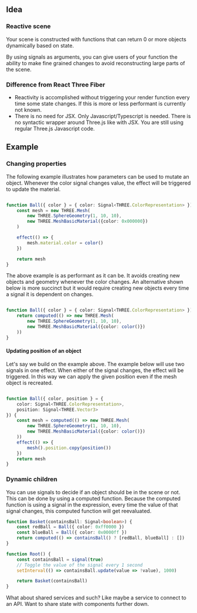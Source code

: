 


## Idea

### Reactive scene

Your scene is constructed with functions that can return 0 or more objects dynamically based on state.

By using signals as arguments, you can give users of your function the ability to make fine grained changes to avoid reconstructing large parts of the scene.



### Difference from React Three Fiber

* Reactivity is accomplished without triggering your render function every time some state changes. If this is more or less performant is currently not known.
* There is no need for JSX. Only Javascript/Typescript is needed. There is no syntactic wrapper around Three.js like with JSX. You are still using regular Three.js Javascript code. 




## Example

### Changing properties

The following example illustrates how parameters can be used to mutate an object. Whenever the color signal changes value, the effect will be triggered to update the material. 

```ts

function Ball({ color } = { color: Signal<THREE.ColorRepresentation> }) {
    const mesh = new THREE.Mesh(
        new THREE.SphereGeometry(1, 10, 10),
        new THREE.MeshBasicMaterial({color: 0x000000})
    )

    effect(() => {
        mesh.material.color = color()
    })

    return mesh 
}

```

The above example is as performant as it can be. It avoids creating new objects and geometry whenever the color changes. An alternative shown below is more succinct but it would require creating new objects every time a signal it is dependent on changes. 

```ts

function Ball({ color } = { color: Signal<THREE.ColorRepresentation> }) {
    return computed(() => new THREE.Mesh(
        new THREE.SphereGeometry(1, 10, 10),
        new THREE.MeshBasicMaterial({color: color()})
    ))  
}

```

#### Updating position of an object
Let's say we build on the example above. The example below will use two signals in one effect. When either of the signal changes, the effect will be triggered. In this way we can apply the given position even if the mesh object is recreated. 

```ts

function Ball({ color, position } = { 
    color: Signal<THREE.ColorRepresentation>,
    position: Signal<THREE.Vector3>
}) {
    const mesh = computed(() => new THREE.Mesh(
        new THREE.SphereGeometry(1, 10, 10),
        new THREE.MeshBasicMaterial({color: color()})
    ))
    effect(() => {
        mesh().position.copy(position())
    })
    return mesh 
}

```


### Dynamic children
You can use signals to decide if an object should be in the scene or not. This can be done by using a computed function. Because the computed function is using a signal in the expression, every time the value of that signal changes, this computed function will get reevaluated. 


```ts
function Basket(containsBall: Signal<boolean>) {
    const redBall = Ball({ color: 0xff0000 })
    const blueBall = Ball({ color: 0x0000ff })
    return computed(() => containsBall() ? [redBall, blueBall] : [])
}

function Root() {
    const containsBall = signal(true)
    // Toggle the value of the signal every 1 second
    setInterval(() => containsBall.update(value => !value), 1000)

    return Basket(containsBall)
}
```



What about shared services and such? Like maybe a service to connect 
to an API. Want to share state with components further down.
